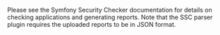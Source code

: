 Please see the Symfony Security Checker documentation for details on checking applications and generating reports. Note that the SSC parser plugin requires the uploaded reports to be in JSON format.